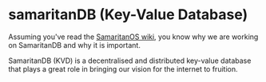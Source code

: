 # samaritanDB (Key-Value Database)

Assuming you've read the <a href="https://algorealm.gitbook.io/samaritanos-a-d-system-for-digital-identity">SamaritanOS wiki</a>, you know why we are working on SamaritanDB and why it is important. 


SamaritanDB (KVD) is a decentralised and distributed key-value database that plays a great role in bringing our vision for the internet to fruition.

